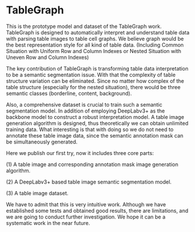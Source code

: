 # TableGraph
This is the prototype model and dataset of the TableGraph work. 
TableGraph is designed to automatically interpret and understand table data with parsing table images to table cell graphs.
We believe graph would be the best representation style for all kind of table data.
(Including Common Situation with Uniform Row and Column Indexes or Nested Situation with Uneven Row and Column Indexes)

The key contribution of TableGraph is transforming table data interpretation to be a semantic segmentation issue. 
With that the complexity of table structure variation can be eliminated. 
Since no matter how complex of the table structure (especially for the nested situation), there would be three semantic classes (borderline, content, background).

Also, a comprehensive dataset is crucial to train such a semantic segmentation model. 
In addition of employing DeepLabv3+ as the backbone model to construct a robust interpretation model.
A table image generation algorithm is designed, thus theoretically we can obtain unlimited training data.
What interesting is that with doing so we do not need to annotate these table image data, since the semantic annotation mask can be simultaneously generated.

Here we publish our first try, now it includes three core parts:

(1) A table image and corresponding annotation mask image generation algorithm.

(2) A DeepLabv3+ based table image semantic segmentation model.

(3) A table image dataset.


We have to admit that this is very intuitive work. 
Although we have established some tests and obtained good results, there are limitations, and we are going to conduct further investigation.
We hope it can be a systematic work in the near future.
